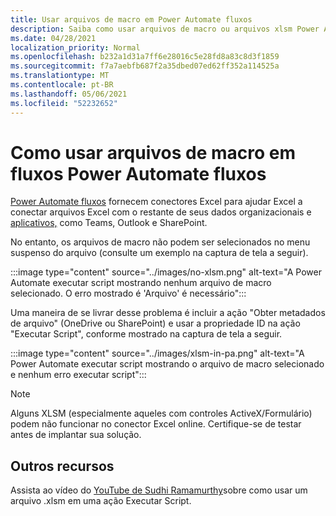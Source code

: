 ```yaml
---
title: Usar arquivos de macro em Power Automate fluxos
description: Saiba como usar arquivos de macro ou arquivos xlsm Power Automate fluxos.
ms.date: 04/28/2021
localization_priority: Normal
ms.openlocfilehash: b232a1d31a7ff6e28016c5e28fd8a83c8d3f1859
ms.sourcegitcommit: f7a7aebfb687f2a35dbed07ed62ff352a114525a
ms.translationtype: MT
ms.contentlocale: pt-BR
ms.lasthandoff: 05/06/2021
ms.locfileid: "52232652"
---
```

# <a name="how-to-use-macro-files-in-power-automate-flows"></a>Como usar arquivos de macro em fluxos Power Automate fluxos

[Power Automate fluxos](https://flow.microsoft.com/) fornecem conectores Excel para ajudar Excel a conectar arquivos Excel com o restante de seus dados organizacionais e [aplicativos,](https://flow.microsoft.com/connectors/shared_excelonlinebusiness/excel-online-business/) como Teams, Outlook e SharePoint.

No entanto, os arquivos de macro não podem ser selecionados no menu suspenso do arquivo (consulte um exemplo na captura de tela a seguir).

:::image type="content" source="../images/no-xlsm.png" alt-text="A Power Automate executar script mostrando nenhum arquivo de macro selecionado. O erro mostrado é 'Arquivo' é necessário":::

Uma maneira de se livrar desse problema é incluir a ação "Obter metadados de arquivo" (OneDrive ou SharePoint) e usar a propriedade ID na ação "Executar Script", conforme mostrado na captura de tela a seguir.

:::image type="content" source="../images/xlsm-in-pa.png" alt-text="A Power Automate executar script mostrando o arquivo de macro selecionado e nenhum erro executar script":::

> [!NOTE]
> Alguns XLSM (especialmente aqueles com controles ActiveX/Formulário) podem não funcionar no conector Excel online. Certifique-se de testar antes de implantar sua solução.

## <a name="other-resources"></a>Outros recursos

Assista ao vídeo do [YouTube de Sudhi Ramamurthy](https://youtu.be/o-H9BbywJQQ)sobre como usar um arquivo .xlsm em uma ação Executar Script.
